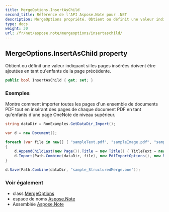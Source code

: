 ```yaml
---
title: MergeOptions.InsertAsChild
second_title: Référence de l'API Aspose.Note pour .NET
description: MergeOptions propriété. Obtient ou définit une valeur indiquant si les pages insérées doivent être ajoutées en tant quenfants de la page précédente.
type: docs
weight: 30
url: /fr/net/aspose.note/mergeoptions/insertaschild/
---
```

## MergeOptions.InsertAsChild property

Obtient ou définit une valeur indiquant si les pages insérées doivent être ajoutées en tant qu'enfants de la page précédente.

```csharp
public bool InsertAsChild { get; set; }
```

### Exemples

Montre comment importer toutes les pages d'un ensemble de documents PDF tout en insérant des pages de chaque document PDF en tant qu'enfants d'une page OneNote de niveau supérieur.

```csharp
string dataDir = RunExamples.GetDataDir_Import();

var d = new Document();

foreach (var file in new[] { "sampleText.pdf", "sampleImage.pdf", "sampleTable.pdf" })
{
    d.AppendChildLast(new Page()).Title = new Title() { TitleText = new RichText() { ParagraphStyle = ParagraphStyle.Default }.Append(file) };
    d.Import(Path.Combine(dataDir, file), new PdfImportOptions(), new MergeOptions() { InsertAt = int.MaxValue, InsertAsChild = true });
}

d.Save(Path.Combine(dataDir, "sample_StructuredMerge.one"));
```

### Voir également

* class [MergeOptions](../)
* espace de noms [Aspose.Note](../../mergeoptions/)
* Assemblée [Aspose.Note](../../../)


